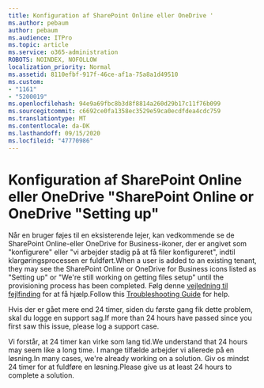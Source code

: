 ```yaml
---
title: Konfiguration af SharePoint Online eller OneDrive '
ms.author: pebaum
author: pebaum
ms.audience: ITPro
ms.topic: article
ms.service: o365-administration
ROBOTS: NOINDEX, NOFOLLOW
localization_priority: Normal
ms.assetid: 8110efbf-917f-46ce-af1a-75a8a1d49510
ms.custom:
- "1161"
- "5200019"
ms.openlocfilehash: 94e9a69fbc8b3d8f8814a260d29b17c11f76b099
ms.sourcegitcommit: c6692ce0fa1358ec3529e59ca0ecdfdea4cdc759
ms.translationtype: MT
ms.contentlocale: da-DK
ms.lasthandoff: 09/15/2020
ms.locfileid: "47770986"
---
```

# <a name="sharepoint-online-or-onedrive-setting-up"></a><span data-ttu-id="60048-102">Konfiguration af SharePoint Online eller OneDrive "</span><span class="sxs-lookup"><span data-stu-id="60048-102">SharePoint Online or OneDrive "Setting up"</span></span>

<span data-ttu-id="60048-103">Når en bruger føjes til en eksisterende lejer, kan vedkommende se de SharePoint Online-eller OneDrive for Business-ikoner, der er angivet som "konfigurere" eller "vi arbejder stadig på at få filer konfigureret", indtil klargøringsprocessen er fuldført.</span><span class="sxs-lookup"><span data-stu-id="60048-103">When a user is added to an existing tenant, they may see the SharePoint Online or OneDrive for Business icons listed as "Setting up" or "We're still working on getting files setup" until the provisioning process has been completed.</span></span> <span data-ttu-id="60048-104">Følg denne [vejledning til fejlfinding](https://docs.microsoft.com/sharepoint/support/sites/troubleshooting-guide-for-sites-stopped-at-provisioning) for at få hjælp.</span><span class="sxs-lookup"><span data-stu-id="60048-104">Follow this [Troubleshooting Guide](https://docs.microsoft.com/sharepoint/support/sites/troubleshooting-guide-for-sites-stopped-at-provisioning) for help.</span></span>

<span data-ttu-id="60048-105">Hvis der er gået mere end 24 timer, siden du første gang fik dette problem, skal du logge en support sag.</span><span class="sxs-lookup"><span data-stu-id="60048-105">If more than 24 hours have passed since you first saw this issue, please log a support case.</span></span>

<span data-ttu-id="60048-106">Vi forstår, at 24 timer kan virke som lang tid.</span><span class="sxs-lookup"><span data-stu-id="60048-106">We understand that 24 hours may seem like a long time.</span></span> <span data-ttu-id="60048-107">I mange tilfælde arbejder vi allerede på en løsning.</span><span class="sxs-lookup"><span data-stu-id="60048-107">In many cases, we're already working on a solution.</span></span> <span data-ttu-id="60048-108">Giv os mindst 24 timer for at fuldføre en løsning.</span><span class="sxs-lookup"><span data-stu-id="60048-108">Please give us at least 24 hours to complete a solution.</span></span>
